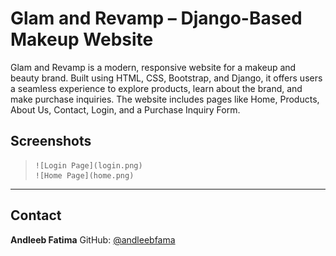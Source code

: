 # Glam and Revamp – Django-Based Makeup Website
Glam and Revamp is a modern, responsive website for a makeup and beauty brand. Built using HTML, CSS, Bootstrap, and Django, it offers users a seamless experience to explore products, learn about the brand, and make purchase inquiries. The website includes pages like Home, Products, About Us, Contact, Login, and a Purchase Inquiry Form.

## Screenshots

> ```
> ![Login Page](login.png)
> ![Home Page](home.png)
> ```

---

## Contact

**Andleeb Fatima**
GitHub: [@andleebfama](https://github.com/andleebfama)
